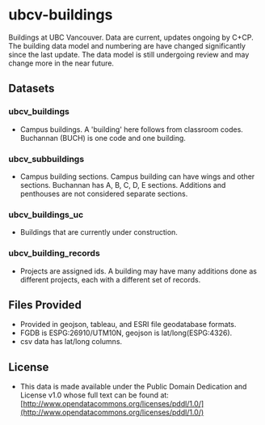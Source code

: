 ubcv-buildings
==============

Buildings at UBC Vancouver. Data are current, updates ongoing by C+CP.
The building data model and numbering are have changed significantly since the
last update. The data model is still undergoing review and may change
more in the near future.

Datasets
--------
### ubcv_buildings
* Campus buildings. A 'building' here follows from classroom codes. Buchannan
   (BUCH) is one code and one building.
### ubcv_subbuildings
* Campus building sections. Campus building can have wings and other sections.
   Buchannan has A, B, C, D, E sections. Additions and penthouses are
   not considered separate sections.
### ubcv_buildings_uc
* Buildings that are currently under construction.
### ubcv_building_records
* Projects are assigned ids. A building may have many additions done as
   different projects, each with a different set of records.

Files Provided
--------------
* Provided in geojson, tableau, and ESRI file geodatabase formats.
* FGDB is ESPG:26910/UTM10N, geojson is lat/long(ESPG:4326).
* csv data has lat/long columns.

License
-------
* This data is made available under the Public Domain Dedication and License v1.0 whose full text can be found at: [http://www.opendatacommons.org/licenses/pddl/1.0/](http://www.opendatacommons.org/licenses/pddl/1.0/)
